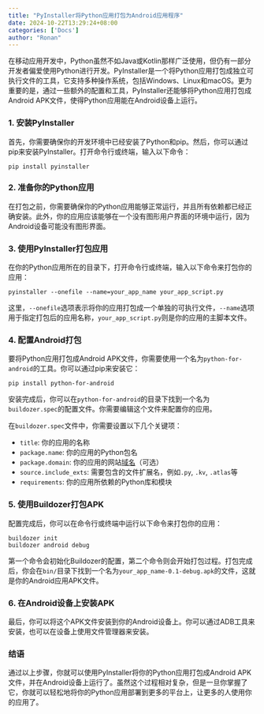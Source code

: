 ```yaml
---
title: "PyInstaller将Python应用打包为Android应用程序"
date: 2024-10-22T13:29:24+08:00
categories: ['Docs']
author: "Ronan"
---
```

在移动应用开发中，Python虽然不如Java或Kotlin那样广泛使用，但仍有一部分开发者偏爱使用Python进行开发。PyInstaller是一个将Python应用打包成独立可执行文件的工具，它支持多种操作系统，包括Windows、Linux和macOS。更为重要的是，通过一些额外的配置和工具，PyInstaller还能够将Python应用打包成Android APK文件，使得Python应用能在Android设备上运行。

### 1. 安装PyInstaller

首先，你需要确保你的开发环境中已经安装了Python和pip。然后，你可以通过pip来安装PyInstaller。打开命令行或终端，输入以下命令：

```shell
pip install pyinstaller
```

### 2. 准备你的Python应用

在打包之前，你需要确保你的Python应用能够正常运行，并且所有依赖都已经正确安装。此外，你的应用应该能够在一个没有图形用户界面的环境中运行，因为Android设备可能没有图形界面。

### 3. 使用PyInstaller打包应用

在你的Python应用所在的目录下，打开命令行或终端，输入以下命令来打包你的应用：

```shell
pyinstaller --onefile --name=your_app_name your_app_script.py
```

这里，`--onefile`选项表示将你的应用打包成一个单独的可执行文件，`--name`选项用于指定打包后的应用名称，`your_app_script.py`则是你的应用的主脚本文件。

### 4. 配置Android打包

要将Python应用打包成Android APK文件，你需要使用一个名为`python-for-android`的工具。你可以通过pip来安装它：

```shell
pip install python-for-android
```

安装完成后，你可以在`python-for-android`的目录下找到一个名为`buildozer.spec`的配置文件。你需要编辑这个文件来配置你的应用。

在`buildozer.spec`文件中，你需要设置以下几个关键项：

* `title`: 你的应用的名称
* `package.name`: 你的应用的Python包名
* `package.domain`: 你的应用的网站[域名](https://cloud.baidu.com/product/bcd.html)（可选）
* `source.include_exts`: 需要包含的文件扩展名，例如`.py`, `.kv`, `.atlas`等
* `requirements`: 你的应用所依赖的Python库和模块

### 5. 使用Buildozer打包APK

配置完成后，你可以在命令行或终端中运行以下命令来打包你的应用：

```shell
buildozer init
buildozer android debug
```

第一个命令会初始化Buildozer的配置，第二个命令则会开始打包过程。打包完成后，你会在`bin/`目录下找到一个名为`your_app_name-0.1-debug.apk`的文件，这就是你的Android应用APK文件。

### 6. 在Android设备上安装APK

最后，你可以将这个APK文件安装到你的Android设备上。你可以通过ADB工具来安装，也可以在设备上使用文件管理器来安装。

### 结语

通过以上步骤，你就可以使用PyInstaller将你的Python应用打包成Android APK文件，并在Android设备上运行了。虽然这个过程相对复杂，但是一旦你掌握了它，你就可以轻松地将你的Python应用部署到更多的平台上，让更多的人使用你的应用了。
